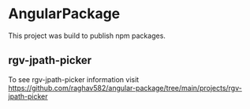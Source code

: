 # AngularPackage

This project was build to publish npm packages.

## rgv-jpath-picker
To see rgv-jpath-picker information visit https://github.com/raghav582/angular-package/tree/main/projects/rgv-jpath-picker
